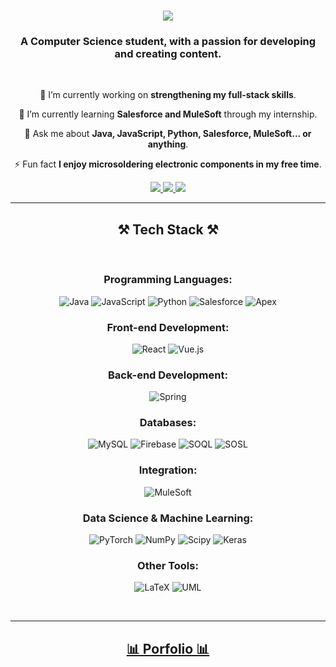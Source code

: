 
<div align="center">

<h1 align="center">

<img src="https://readme-typing-svg.herokuapp.com/?font=Righteous&size=35&center=true&vCenter=true&width=500&height=70&duration=2000&lines=Hi+There!+👋;+I'm+Mohammed!;" />

</h1>

<h3 align="center">A Computer Science student, with a passion for developing and creating content.</h3>

<br/>

<div align="center">

🔭  I’m currently working on **strengthening my full-stack skills**.

🌱  I’m currently learning **Salesforce and MuleSoft** through my internship.

💬 Ask me about **Java, JavaScript, Python, Salesforce, MuleSoft... or anything**.

⚡ Fun fact **I enjoy microsoldering electronic components in my free time**.

</div>
<div align="center"> 
<a href="mailto:mohamedlrouabah@icloud.com">
<img src="https://img.shields.io/badge/iCloud-333333?style=for-the-badge&logo=icloud&logoColor=black" />
</a>
<a href="https://linkedin.com/in/mohammed-rouabah" target="_blank">
<img src="https://img.shields.io/badge/LinkedIn-0077B5?style=for-the-badge&logo=linkedin&logoColor=white" target="_blank" />
</a>
<!-- Update portfolio link if available -->
<a href="https://mohamedlrouabah1.github.io/Portfolio/" target="_blank">
<img src="https://img.shields.io/badge/Portfolio-FF5722?style=for-the-badge&logo=todoist&logoColor=white" target="_blank" />
</a>
</div>
<hr/>
<h2 align="center">⚒️ Tech Stack ⚒️</h2>
<br/>
<div align="center">
  
### Programming Languages:
![Java](https://img.shields.io/badge/java-%23ED8B00.svg?style=for-the-badge&logo=openjdk&logoColor=white)
![JavaScript](https://img.shields.io/badge/javascript-%23323330.svg?style=for-the-badge&logo=javascript&logoColor=%23F7DF1E)
![Python](https://img.shields.io/badge/python-3670A0?style=for-the-badge&logo=python&logoColor=ffdd54)
![Salesforce](https://img.shields.io/badge/-Salesforce-00A1E0?style=for-the-badge&logo=salesforce&logoColor=white)
![Apex](https://img.shields.io/badge/-Apex-00A1E0?style=for-the-badge&logo=salesforce&logoColor=white)

### Front-end Development:
![React](https://img.shields.io/badge/react-%2320232a.svg?style=for-the-badge&logo=react&logoColor=%2361DAFB)
![Vue.js](https://img.shields.io/badge/vuejs-%2335495e.svg?style=for-the-badge&logo=vuedotjs&logoColor=%234FC08D)

### Back-end Development:
![Spring](https://img.shields.io/badge/-Spring-6DB33F?style=for-the-badge&logo=spring&logoColor=white)

### Databases:
![MySQL](https://img.shields.io/badge/mysql-%2300000f.svg?style=for-the-badge&logo=mysql&logoColor=white)
![Firebase](https://img.shields.io/badge/-Firebase-FFCA28?style=for-the-badge&logo=firebase&logoColor=black)
![SOQL](https://img.shields.io/badge/-SOQL-00A1E0?style=for-the-badge&logo=salesforce&logoColor=white)
![SOSL](https://img.shields.io/badge/-SOSL-00A1E0?style=for-the-badge&logo=salesforce&logoColor=white)

### Integration:
![MuleSoft](https://img.shields.io/badge/-MuleSoft-E05243?style=for-the-badge&logo=mulesoft&logoColor=white)

### Data Science & Machine Learning:
![PyTorch](https://img.shields.io/badge/PyTorch-%23EE4C2C.svg?style=for-the-badge&logo=PyTorch&logoColor=white)
![NumPy](https://img.shields.io/badge/numpy-%23013243.svg?style=for-the-badge&logo=numpy&logoColor=white)
![Scipy](https://img.shields.io/badge/SciPy-%230C55A5.svg?style=for-the-badge&logo=scipy&logoColor=%white)
![Keras](https://img.shields.io/badge/Keras-%23D00000.svg?style=for-the-badge&logo=Keras&logoColor=white)

### Other Tools:
![LaTeX](https://img.shields.io/badge/latex-%23008080.svg?style=for-the-badge&logo=latex&logoColor=white)
![UML](https://img.shields.io/badge/-UML-D22128?style=for-the-badge&logo=visual-studio-code&logoColor=white)
</div>
<br/>
<hr/>
<div align="center">
<h2><a href="https://mohamedlrouabah1.github.io/Portfolio/">📊 Porfolio 📊</a></h2>
<br/><br/>
</div>
</div>
